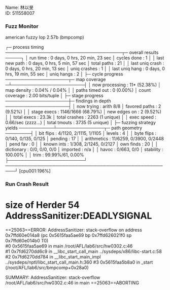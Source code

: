 Name: 林以旻  
ID: 511558007
 
### Fuzz Monitor
  american fuzzy lop 2.57b (bmpcomp)

┌─ process timing ─────────────────────────────────────┬─ overall results ─────┐
│        run time : 0 days, 0 hrs, 20 min, 23 sec      │  cycles done : 1      │
│   last new path : 0 days, 0 hrs, 5 min, 57 sec       │  total paths : 21     │
│ last uniq crash : 0 days, 0 hrs, 20 min, 13 sec      │ uniq crashes : 1      │
│  last uniq hang : 0 days, 0 hrs, 19 min, 55 sec      │   uniq hangs : 2      │
├─ cycle progress ────────────────────┬─ map coverage ─┴───────────────────────┤
│  now processing : 11* (52.38%)      │    map density : 0.04% / 0.04%         │
│ paths timed out : 0 (0.00%)         │ count coverage : 2.00 bits/tuple       │
├─ stage progress ────────────────────┼─ findings in depth ────────────────────┤
│  now trying : arith 8/8             │ favored paths : 2 (9.52%)              │
│ stage execs : 1146/1666 (68.79%)    │  new edges on : 2 (9.52%)              │
│ total execs : 23.3k                 │ total crashes : 2263 (1 unique)        │
│  exec speed : 0.66/sec (zzzz...)    │  total tmouts : 3735 (5 unique)        │
├─ fuzzing strategy yields ───────────┴───────────────┬─ path geometry ────────┤
│   bit flips : 4/1120, 2/1115, 1/1105                │    levels : 4          │
│  byte flips : 0/140, 0/135, 0/125                   │   pending : 17         │
│ arithmetics : 11/6259, 0/3900, 0/2448               │  pend fav : 0          │
│  known ints : 1/308, 2/1245, 0/2127                 │ own finds : 20         │
│  dictionary : 0/0, 0/0, 0/0                         │  imported : n/a        │
│       havoc : 0/663, 0/0                            │ stability : 100.00%    │
│        trim : 99.99%/61, 0.00%                      ├────────────────────────┘
 ─────────────────────────────────────────────────────┘          [cpu001:196%]


### Run Crash Result
size of Herder 54
AddressSanitizer:DEADLYSIGNAL
=================================================================
==25063==ERROR: AddressSanitizer: stack-overflow on address 0x7ffd60e014a8 (pc 0x5615faa5ae69 bp 0x7ffd626021f0 sp 0x7ffd60e014b0 T0)                                                                                                                         
    #0 0x5615faa5ae69 in main /root/AFL/lab6/src/hw0302.c:46                                                                   
    #1 0x7fd6270dd6c9 in __libc_start_call_main ../sysdeps/x86/libc-start.c:58
    #2 0x7fd6270dd784 in __libc_start_main_impl ../sysdeps/nptl/libc_start_call_main.h:360
    #3 0x5615faa5b8a0 in _start (/root/AFL/lab6/src/bmpcomp+0x28a0)

SUMMARY: AddressSanitizer: stack-overflow /root/AFL/lab6/src/hw0302.c:46 in main
==25063==ABORTING


